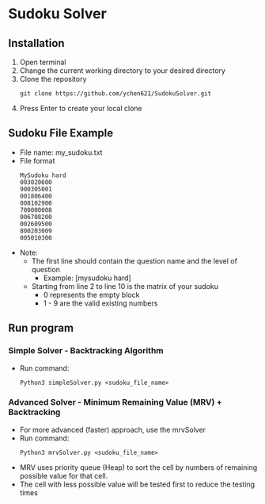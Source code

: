 # Sudoku Solver

## Installation
1. Open terminal
2. Change the current working directory to your desired directory
3. Clone the repository
    ```console
    git clone https://github.com/ychen621/SudokuSolver.git
    ```
4. Press Enter to create your local clone

## Sudoku File Example
- File name: my_sudoku.txt
- File format
    ```text
    MySudoku hard
    003020600
    900305001
    001806400
    008102900
    700000008
    006708200
    002609500
    800203009
    005010300
    ```
- Note:
  - The first line should contain the question name and the level of question
    - Example: [mysudoku hard]
  - Starting from line 2 to line 10 is the matrix of your sudoku
    - 0 represents the empty block
    - 1 - 9 are the valid existing numbers

## Run program
### Simple Solver - Backtracking Algorithm
- Run command:
    ```console
    Python3 simpleSolver.py <sudoku_file_name>
    ```
### Advanced Solver - Minimum Remaining Value (MRV) + Backtracking
- For more advanced (faster) approach, use the mrvSolver
- Run command:
    ```console
    Python3 mrvSolver.py <sudoku_file_name>
    ```
- MRV uses priority queue (Heap) to sort the cell by numbers of remaining possible value for that cell.
- The cell with less possible value will be tested first to reduce the testing times 
